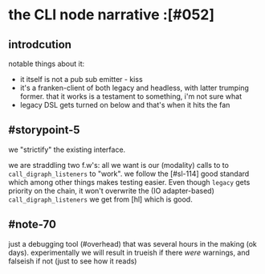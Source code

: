 # the CLI node narrative :[#052]


## introdcution

notable things about it:
  + it itself is not a pub sub emitter - kiss
  + it's a franken-client of both legacy and headless,
      with latter trumping former. that it works is a testament to
      something, i'm not sure what
  + legacy DSL gets turned on below and that's when it hits the fan



## #storypoint-5

we "strictify" the existing interface.

we are straddling two f.w's: all we want is our (modality) calls to to
`call_digraph_listeners` to "work". we follow the [#sl-114] good standard
which among other things makes testing easier. Even though `legacy` gets
priority on the chain, it won't overwrite the (IO adapter-based)
`call_digraph_listeners` we get from [hl] which is good.


## #note-70

just a debugging tool (#overhead) that was several hours in the making
(ok days). experimentally we will result in trueish if there *were* warnings,
and falseish if not (just to see how it reads)
